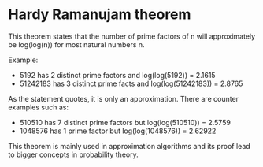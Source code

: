 # Hardy Ramanujam theorem 


This theorem states that the number of prime factors of n will approximately be log(log(n)) for most natural numbers n.

Example:

- 5192 has 2 distinct prime factors and log(log(5192)) = 2.1615
- 51242183 has 3 distinct prime facts and log(log(51242183)) = 2.8765

As the statement quotes, it is only an approximation. There are counter examples such as:

- 510510 has 7 distinct prime factors but log(log(510510)) = 2.5759
- 1048576 has 1 prime factor but log(log(1048576)) = 2.62922

This theorem is mainly used in approximation algorithms and its proof lead to bigger concepts in probability theory.